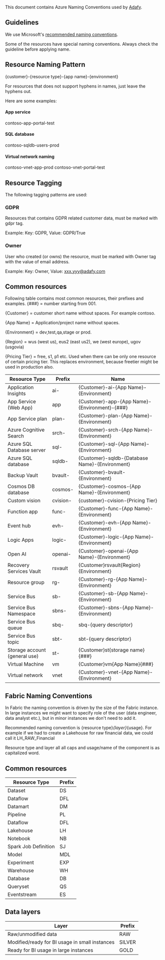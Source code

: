 This document contains Azure Naming Conventions used by [Adafy](https://adafy.com).

## Guidelines

We use Microsoft's [recommended naming conventions](https://docs.microsoft.com/en-us/azure/cloud-adoption-framework/ready/azure-best-practices/naming-and-tagging).

Some of the resources have special naming conventions. Always check the guideline before applying name.

## Resource Naming Pattern

{customer}-{resource type}-{app name}-{environment}

For resources that does not support hyphens in names, just leave the hyphens out.

Here are some examples:

#### App service

contoso-app-portal-test

#### SQL database

contoso-sqldb-users-prod

#### Virtual network naming

contoso-vnet-app-prod
contoso-vnet-portal-test

## Resource Tagging

The following tagging patterns are used:

### GDPR

Resources that contains GDPR related customer data, must be marked with gdpr tag.

Example: Key: GDPR, Value: GDPR/True

### Owner

User who created (or owns) the resource, must be marked with Owner tag with the value of email address.​

Example: Key: Owner, Value: xxx.yyy@adafy.com

## Common resources

Following table contains most common resources, their prefixes and examples.
{###} = number starting from 001.

{Customer} = customer short name without spaces. For example contoso.

{App Name} = Application/project name without spaces.

{Environment} = dev,test,qa,stage or prod.

{Region} = wus (west us), eus2 (east us2), we (west europe), ugov (usgovia)

{Pricing Tier} = free, s1, p1 etc. Used when there can be only one resource of certain pricing tier. This replaces environment, because freetier might be used in production also.

|Resource Type|Prefix|Name|
|---|---|---|
|Application Insights|ai-|{Customer}-ai-{App Name}-{Environment}|
|App Service (Web App)|app|{Customer}-app-{App Name}-{Environment}-{###}|
|App Service plan|plan-|{Customer}-plan-{App Name}-{Environment}|
|Azure Cognitive Search|srch-|{Customer}-srch-{App Name}-{Environment}|
|Azure SQL Database server|sql-|{Customer}-sql-{App Name}-{Environment}|
|Azure SQL database|sqldb-|{Customer}-sqldb-{Database Name}-{Environment}|
|Backup Vault|bvault-|{Customer}-bvault-{Environment}|
|Cosmos DB database|cosmos-|{Customer}-cosmos-{App Name}-{Environment}|
|Custom vision|cvision-|{customer}-cvision-{Pricing Tier}|
|Function app|func-|{Customer}-func-{App Name}-{Environment}|
|Event hub|evh-|{Customer}-evh-{App Name}-{Environment}|
|Logic Apps|logic-|{Customer}-logic-{App Name}-{Environment}|
|Open AI|openai-|{Customer}-openai-{App Name}-{Environment}|
|Recovery Services Vault|rsvault|{Customer}rsvault{Region}{Environment}|
|Resource group|rg-|{Customer}-rg-{App Name}-{Environment}|
|Service Bus|sb-|{Customer}-sb-{App Name}-{Environment}|
|Service Bus Namespace|sbns-|{Customer}-sbns-{App Name}-{Environment}|
|Service Bus queue|sbq-|sbq-{query descriptor}|
|Service Bus topic|sbt-|sbt-{query descriptor}|
|Storage account (general use)|st-|{Customer}st{storage name}{###}|
|Virtual Machine|vm|{Customer}vm{App Name}{###}|
|Virtual network|vnet|{Customer}-vnet-{App Name}-{Environment}|

## Fabric Naming Conventions
In Fabric the naming convention is driven by the size of the Fabric instance. In large instances we might want to specify role of the user (data engineer, data analyst etc.), but 
in minor instances we don't need to add it.

Recommended naming convention is {resource type}_{layer}_{usage}.
For example if we had to create a Lakehouse for raw financial data, we could call it
LH_RAW_Financial

Resource type and layer all all caps and usage/name of the component is as capitalized word.

## Common resources
|Resource Type|Prefix|
|---|---|
|Dataset|DS|
|Dataflow|DFL|
|Datamart|DM|
|Pipeline|PL|
|Dataflow|DFL|
|Lakehouse|LH|
|Notebook|NB|
|Spark Job Definition|SJ|
|Model|MDL|
|Experiment|EXP|
|Warehouse|WH|
|Database|DB|
|Queryset|QS|
|Eventstream|ES|

## Data layers
|Layer|Prefix|
|---|---|
|Raw/unmodified data|RAW|
|Modified/ready for BI usage in small instances|SILVER|
|Ready for BI usage in large instances|GOLD|


